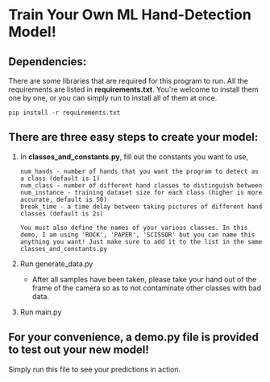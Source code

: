 # Train Your Own ML Hand-Detection Model!

## Dependencies:

There are some libraries that are required for this program to run. All the requirements are listed in **requirements.txt**. You're welcome to install them one by one, or you can simply run to install all of them at once.

```
pip install -r requirements.txt
```

## There are three easy steps to create your model:

1. In **classes_and_constants.py**, fill out the constants you want to use,

   ```
   num_hands - number of hands that you want the program to detect as a class (default is 1)
   num_class - number of different hand classes to distinguish between
   num_instance - training dataset size for each class (higher is more accurate, default is 50)
   break_time - a time delay between taking pictures of different hand classes (default is 2s)

   You must also define the names of your various classes. In this demo, I am using 'ROCK', 'PAPER', 'SCISSOR' but you can name this anything you want! Just make sure to add it to the list in the same classes_and_constants.py
   ```

2. Run generate_data.py

   - After all samples have been taken, please take your hand out of the frame of the camera so as to not contaminate other classes with bad data.

3. Run main.py

## For your convenience, a **demo.py** file is provided to test out your new model!

Simply run this file to see your predictions in action.
